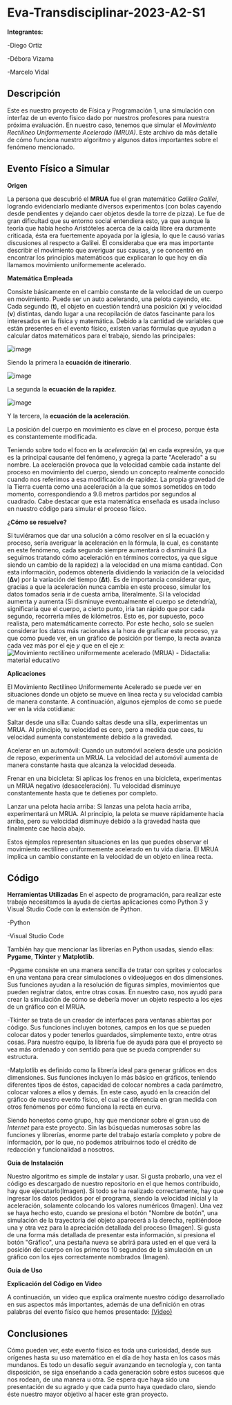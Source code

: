 # Eva-Transdisciplinar-2023-A2-S1

**Integrantes:**

-Diego Ortiz

-Débora Vizama

-Marcelo Vidal


## Descripción

Este es nuestro proyecto de Física y Programación 1, una simulación con interfaz de un evento físico dado por nuestros profesores para nuestra próxima evaluación. En nuestro caso, tenemos que simular el *Movimiento Rectilíneo Uniformemente Acelerado (MRUA)*. Este archivo da más detalle de cómo funciona nuestro algoritmo y algunos datos importantes sobre el fenómeno mencionado. 
  
  

## Evento Físico a Simular

**Origen**

La persona que descubrió el **MRUA** fue el gran matemático *Galileo Galilei*, logrando evidenciarlo mediante diversos experimentos (con bolas cayendo desde pendientes y dejando caer objetos desde la torre de pizza). Le fue de gran dificultad que su entorno social entendiera esto, ya que aunque la teoría que había hecho Aristóteles acerca de la caída libre era duramente criticada, ésta era fuertemente apoyada por la iglesia, lo que le causó varias discusiones al respecto a Galilei. Él consideraba que era mas importante describir el movimiento que averiguar sus causas, y se concentró en encontrar los principios matemáticos que explicaran lo que hoy en día llamamos movimiento uniformemente acelerado.

**Matemática Empleada**

Consiste básicamente en el cambio constante de la velocidad de un cuerpo en movimiento. Puede ser un auto acelerando, una pelota cayendo, etc. Cada segundo (**t**), el objeto en cuestión tendrá una posición (**x**) y velocidad (**v**) distintas, dando lugar a una recopilación de datos fascinante para los interesados en la física y matemática.
Debido a la cantidad de variables que están presentes en el evento físico, existen varias fórmulas que ayudan a calcular datos matemáticos para el trabajo, siendo las principales:

![image](https://github.com/DiegoNicolasOrtiz/Eva-Transdisciplinar-2023-A2-S1/assets/134817301/7f420f8d-5281-4a11-95da-f0140042ef44)

Siendo la primera la **ecuación de itinerario**.

![image](https://github.com/DiegoNicolasOrtiz/Eva-Transdisciplinar-2023-A2-S1/assets/134817301/ead8ab43-e2f5-4596-9f59-9f55b4a970a9)

La segunda la **ecuación de la rapidez**.

![image](https://github.com/DiegoNicolasOrtiz/Eva-Transdisciplinar-2023-A2-S1/assets/134817301/911cdf26-a023-4425-8f3c-bb79f37cd91f)

Y la tercera, la **ecuación de la aceleración**.

La posición del cuerpo en movimiento es clave en el proceso, porque ésta es constantemente modificada.

Teniendo sobre todo el foco en la *aceleración* (**a**) en cada expresión, ya que es la principal causante del fenómeno, y agrega la parte "Acelerado" a su nombre. La aceleración provoca que la velocidad cambie cada instante del proceso en movimiento del cuerpo, siendo un concepto realmente conocido cuando nos referimos a esa modificación de rapidez. La propia gravedad de la Tierra cuenta como una aceleración a la que somos sometidos en todo momento, correspondiendo a 9.8 metros partidos por segundos al cuadrado.
Cabe destacar que esta matemática enseñada es usada incluso en nuestro código para simular el proceso físico.

**¿Cómo se resuelve?**

Si tuviéramos que dar una solución a cómo resolver en sí la ecuación y proceso, sería averiguar la aceleración en la fórmula, la cual, es constante en este fenómeno, cada segundo siempre aumentará o disminuirá (La seguimos tratando cómo aceleración en términos correctos, ya que sigue siendo un cambio de la rapidez) a la velocidad en una misma cantidad. Con esta información, podemos obtenerla dividiendo la variación de la velocidad (**Δv**) por la variación del tiempo (**Δt**). Es de importancia considerar que, gracias a que la aceleración nunca cambia en este proceso, simular los datos tomados sería ir de cuesta arriba, literalmente. Si la velocidad aumenta y aumenta (Si disminuye eventualmente el cuerpo se detendría), significaría que el cuerpo, a cierto punto, iría tan rápido que por cada segundo, recorrería miles de kilómetros. Esto es, por supuesto, poco realista, pero matemáticamente correcto. Por este hecho, solo se suelen considerar los datos más racionales a la hora de graficar este proceso, ya que como puede ver, en un gráfico de posición por tiempo, la recta avanza cada vez más por el eje *y* que en el eje *x*:
![Movimiento rectilíneo uniformemente acelerado (MRUA) - Didactalia: material  educativo](https://www.matesfacil.com/fisica/cinematica/MRUA/Z3.png)

**Aplicaciones**

El Movimiento Rectilíneo Uniformemente Acelerado se puede ver en situaciones donde un objeto se mueve en línea recta y su velocidad cambia de manera constante. A continuación, algunos ejemplos de como se puede ver en la vida cotidiana:

Saltar desde una silla: Cuando saltas desde una silla, experimentas un MRUA. Al principio, tu velocidad es cero, pero a medida que caes, tu velocidad aumenta constantemente debido a la gravedad.

Acelerar en un automóvil: Cuando un automóvil acelera desde una posición de reposo, experimenta un MRUA. La velocidad del automóvil aumenta de manera constante hasta que alcanza la velocidad deseada.

Frenar en una bicicleta: Si aplicas los frenos en una bicicleta, experimentas un MRUA negativo (desaceleración). Tu velocidad disminuye constantemente hasta que te detienes por completo.

Lanzar una pelota hacia arriba: Si lanzas una pelota hacia arriba, experimentará un MRUA. Al principio, la pelota se mueve rápidamente hacia arriba, pero su velocidad disminuye debido a la gravedad hasta que finalmente cae hacia abajo.

Estos ejemplos representan situaciones en las que puedes observar el movimiento rectilíneo uniformemente acelerado en tu vida diaria. El MRUA implica un cambio constante en la velocidad de un objeto en línea recta.

## Código

**Herramientas Utilizadas**
En el aspecto de programación, para realizar este trabajo necesitamos la ayuda de ciertas aplicaciones como Python 3 y Visual Studio Code con la extensión de Python.

-Python 

-Visual Studio Code 

También hay que mencionar las librerías en Python usadas, siendo ellas: **Pygame**, **Tkinter** y **Matplotlib**. 

-Pygame consiste en una manera sencilla de tratar con sprites y colocarlos en una ventana para crear simulaciones o videojuegos en dos dimensiones. Sus funciones ayudan a la resolución de figuras simples, movimientos que pueden registrar datos, entre otras cosas. En nuestro caso, nos ayudó para crear la simulación de cómo se debería mover un objeto respecto a los ejes de un gráfico con el MRUA.

-Tkinter se trata de un creador de interfaces para ventanas abiertas por código. Sus funciones incluyen botones, campos en los que se pueden colocar datos y poder tenerlos guardados, simplemente texto, entre otras cosas. Para nuestro equipo, la librería fue de ayuda para que el proyecto se vea más ordenado y con sentido para que se pueda comprender su estructura.

-Matplotlib es definido como la librería ideal para generar gráficos en dos dimensiones. Sus funciones incluyen lo más básico en gráficos, teniendo diferentes tipos de éstos, capacidad de colocar nombres a cada parámetro, colocar valores a ellos y demás. En este caso, ayudó en la creación del gráfico de nuestro evento físico, el cual se diferencia en gran medida con otros fenómenos por cómo funciona la recta en curva.

Siendo honestos como grupo, hay que mencionar sobre el gran uso de *Internet* para este proyecto. Sin las búsquedas numerosas sobre las funciones y librerías, enorme parte del trabajo estaría completo y pobre de información, por lo que, no podemos atribuirnos todo el crédito de redacción y funcionalidad a nosotros.

**Guía de Instalación**

Nuestro algoritmo es simple de instalar y usar. Si gusta probarlo, una vez el código es descargado de nuestro repositorio en el que hemos contribuido, hay que ejecutarlo(Imagen). Si todo se ha realizado correctamente, hay que ingresar los datos pedidos por el programa, siendo la velocidad inicial y la aceleración, solamente colocando los valores numéricos (Imagen). Una vez se haya hecho esto, cuando se presiona el botón "Nombre de botón", una simulación de la trayectoria del objeto aparecerá a la derecha, repitiéndose una y otra vez para la apreciación detallada del proceso (Imagen). Si gusta de una forma más detallada de presentar esta información, si presiona el botón "Gráfico", una pestaña nueva se abrirá para usted en el que verá la posición del cuerpo en los primeros 10 segundos de la simulación en un gráfico con los ejes correctamente nombrados (Imagen).

**Guía de Uso**



**Explicación del Código en Video**

A continuación, un video que explica oralmente nuestro código desarrollado en sus aspectos más importantes, además de una definición en otras palabras del evento físico que hemos presentado:
[(Video)](https://www.youtube.com/watch?v=yO754VJ7deg)
 

## Conclusiones
Cómo pueden ver, este evento físico es toda una curiosidad, desde sus orígenes hasta su uso matemático en el día de hoy hasta en los casos más mundanos. Es todo un desafío seguir avanzando en tecnología y, con tanta disposición, se siga enseñando a cada generación sobre estos sucesos que nos rodean, de una manera u otra. Se espera que haya sido una presentación de su agrado y que cada punto haya quedado claro, siendo éste nuestro mayor objetivo al hacer este gran proyecto.
